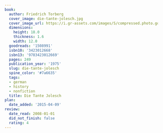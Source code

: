 ```yaml
---
book:
  author: Friedrich Torberg
  cover_image: die-tante-jolesch.jpg
  cover_image_url: https://i.gr-assets.com/images/S/compressed.photo.goodreads.com/books/1488750345l/1508991._SX98_.jpg
  dimensions:
    height: 18.0
    thickness: 1.6
    width: 12.0
  goodreads: '1508991'
  isbn10: '3423012668'
  isbn13: '9783423012669'
  pages: 249
  publication_year: '1975'
  slug: die-tante-jolesch
  spine_color: '#7a6635'
  tags:
  - german
  - history
  - nonfiction
  title: Die Tante Jolesch
plan:
  date_added: '2015-04-09'
review:
  date_read: 2008-01-01
  did_not_finish: false
  rating: 4
---
```

